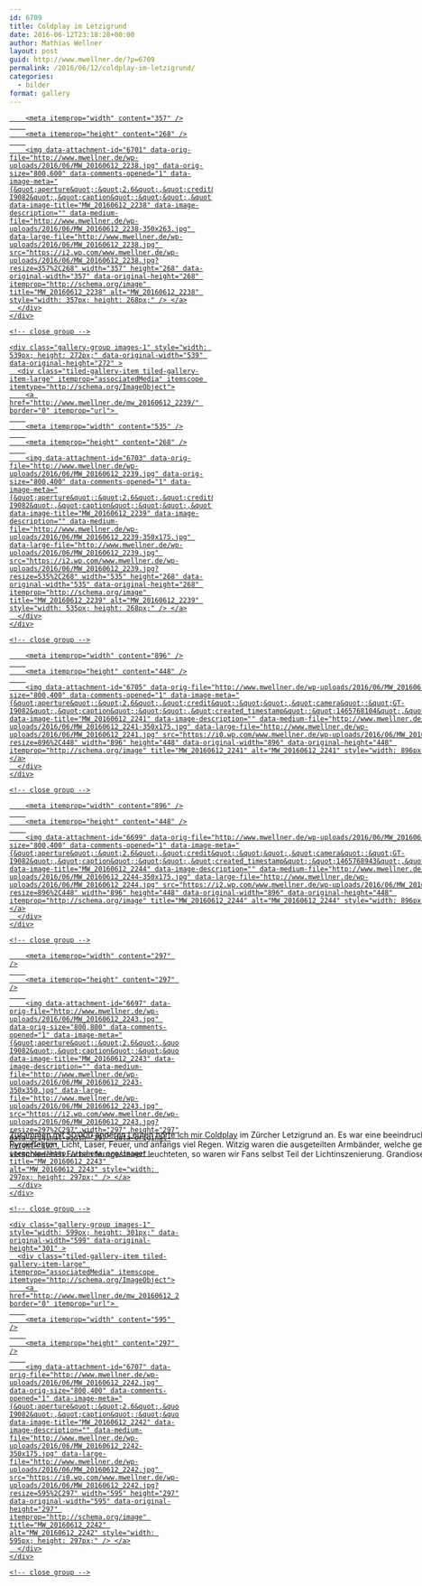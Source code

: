 ```yaml
---
id: 6709
title: Coldplay im Letzigrund
date: 2016-06-12T23:18:28+00:00
author: Mathias Wellner
layout: post
guid: http://www.mwellner.de/?p=6709
permalink: /2016/06/12/coldplay-im-letzigrund/
categories:
  - bilder
format: gallery
---
```

<div class="tiled-gallery type-rectangular tiled-gallery-unresized" data-original-width="900" data-carousel-extra='{&quot;blog_id&quot;:1,&quot;permalink&quot;:&quot;http:\/\/www.mwellner.de\/2016\/06\/12\/coldplay-im-letzigrund\/&quot;,&quot;likes_blog_id&quot;:&quot;9056871&quot;}' itemscope itemtype="http://schema.org/ImageGallery" >
  <div class="gallery-row" style="width: 900px; height: 272px;" data-original-width="900" data-original-height="272" >
    <div class="gallery-group images-1" style="width: 361px; height: 272px;" data-original-width="361" data-original-height="272" >
      <div class="tiled-gallery-item tiled-gallery-item-large" itemprop="associatedMedia" itemscope itemtype="http://schema.org/ImageObject">
        <a href="http://www.mwellner.de/mw_20160612_2238/" border="0" itemprop="url"> 
        
        <meta itemprop="width" content="357" />
        
        <meta itemprop="height" content="268" />
        
        <img data-attachment-id="6701" data-orig-file="http://www.mwellner.de/wp-uploads/2016/06/MW_20160612_2238.jpg" data-orig-size="800,600" data-comments-opened="1" data-image-meta="{&quot;aperture&quot;:&quot;2.6&quot;,&quot;credit&quot;:&quot;&quot;,&quot;camera&quot;:&quot;GT-I9082&quot;,&quot;caption&quot;:&quot;&quot;,&quot;created_timestamp&quot;:&quot;1465764918&quot;,&quot;copyright&quot;:&quot;&quot;,&quot;focal_length&quot;:&quot;3.7&quot;,&quot;iso&quot;:&quot;125&quot;,&quot;shutter_speed&quot;:&quot;0.028571428571429&quot;,&quot;title&quot;:&quot;&quot;,&quot;orientation&quot;:&quot;0&quot;}" data-image-title="MW_20160612_2238" data-image-description="" data-medium-file="http://www.mwellner.de/wp-uploads/2016/06/MW_20160612_2238-350x263.jpg" data-large-file="http://www.mwellner.de/wp-uploads/2016/06/MW_20160612_2238.jpg" src="https://i2.wp.com/www.mwellner.de/wp-uploads/2016/06/MW_20160612_2238.jpg?resize=357%2C268" width="357" height="268" data-original-width="357" data-original-height="268" itemprop="http://schema.org/image" title="MW_20160612_2238" alt="MW_20160612_2238" style="width: 357px; height: 268px;" /> </a>
      </div>
    </div>
    
    <!-- close group -->
    
    <div class="gallery-group images-1" style="width: 539px; height: 272px;" data-original-width="539" data-original-height="272" >
      <div class="tiled-gallery-item tiled-gallery-item-large" itemprop="associatedMedia" itemscope itemtype="http://schema.org/ImageObject">
        <a href="http://www.mwellner.de/mw_20160612_2239/" border="0" itemprop="url"> 
        
        <meta itemprop="width" content="535" />
        
        <meta itemprop="height" content="268" />
        
        <img data-attachment-id="6703" data-orig-file="http://www.mwellner.de/wp-uploads/2016/06/MW_20160612_2239.jpg" data-orig-size="800,400" data-comments-opened="1" data-image-meta="{&quot;aperture&quot;:&quot;2.6&quot;,&quot;credit&quot;:&quot;&quot;,&quot;camera&quot;:&quot;GT-I9082&quot;,&quot;caption&quot;:&quot;&quot;,&quot;created_timestamp&quot;:&quot;1465767981&quot;,&quot;copyright&quot;:&quot;&quot;,&quot;focal_length&quot;:&quot;3.7&quot;,&quot;iso&quot;:&quot;1250&quot;,&quot;shutter_speed&quot;:&quot;0.058823529411765&quot;,&quot;title&quot;:&quot;&quot;,&quot;orientation&quot;:&quot;0&quot;}" data-image-title="MW_20160612_2239" data-image-description="" data-medium-file="http://www.mwellner.de/wp-uploads/2016/06/MW_20160612_2239-350x175.jpg" data-large-file="http://www.mwellner.de/wp-uploads/2016/06/MW_20160612_2239.jpg" src="https://i2.wp.com/www.mwellner.de/wp-uploads/2016/06/MW_20160612_2239.jpg?resize=535%2C268" width="535" height="268" data-original-width="535" data-original-height="268" itemprop="http://schema.org/image" title="MW_20160612_2239" alt="MW_20160612_2239" style="width: 535px; height: 268px;" /> </a>
      </div>
    </div>
    
    <!-- close group -->
  </div>
  
  <!-- close row -->
  
  <div class="gallery-row" style="width: 900px; height: 452px;" data-original-width="900" data-original-height="452" >
    <div class="gallery-group images-1" style="width: 900px; height: 452px;" data-original-width="900" data-original-height="452" >
      <div class="tiled-gallery-item tiled-gallery-item-large" itemprop="associatedMedia" itemscope itemtype="http://schema.org/ImageObject">
        <a href="http://www.mwellner.de/mw_20160612_2241/" border="0" itemprop="url"> 
        
        <meta itemprop="width" content="896" />
        
        <meta itemprop="height" content="448" />
        
        <img data-attachment-id="6705" data-orig-file="http://www.mwellner.de/wp-uploads/2016/06/MW_20160612_2241.jpg" data-orig-size="800,400" data-comments-opened="1" data-image-meta="{&quot;aperture&quot;:&quot;2.6&quot;,&quot;credit&quot;:&quot;&quot;,&quot;camera&quot;:&quot;GT-I9082&quot;,&quot;caption&quot;:&quot;&quot;,&quot;created_timestamp&quot;:&quot;1465768104&quot;,&quot;copyright&quot;:&quot;&quot;,&quot;focal_length&quot;:&quot;3.7&quot;,&quot;iso&quot;:&quot;1250&quot;,&quot;shutter_speed&quot;:&quot;0.058823529411765&quot;,&quot;title&quot;:&quot;&quot;,&quot;orientation&quot;:&quot;0&quot;}" data-image-title="MW_20160612_2241" data-image-description="" data-medium-file="http://www.mwellner.de/wp-uploads/2016/06/MW_20160612_2241-350x175.jpg" data-large-file="http://www.mwellner.de/wp-uploads/2016/06/MW_20160612_2241.jpg" src="https://i0.wp.com/www.mwellner.de/wp-uploads/2016/06/MW_20160612_2241.jpg?resize=896%2C448" width="896" height="448" data-original-width="896" data-original-height="448" itemprop="http://schema.org/image" title="MW_20160612_2241" alt="MW_20160612_2241" style="width: 896px; height: 448px;" /> </a>
      </div>
    </div>
    
    <!-- close group -->
  </div>
  
  <!-- close row -->
  
  <div class="gallery-row" style="width: 900px; height: 452px;" data-original-width="900" data-original-height="452" >
    <div class="gallery-group images-1" style="width: 900px; height: 452px;" data-original-width="900" data-original-height="452" >
      <div class="tiled-gallery-item tiled-gallery-item-large" itemprop="associatedMedia" itemscope itemtype="http://schema.org/ImageObject">
        <a href="http://www.mwellner.de/mw_20160612_2244/" border="0" itemprop="url"> 
        
        <meta itemprop="width" content="896" />
        
        <meta itemprop="height" content="448" />
        
        <img data-attachment-id="6699" data-orig-file="http://www.mwellner.de/wp-uploads/2016/06/MW_20160612_2244.jpg" data-orig-size="800,400" data-comments-opened="1" data-image-meta="{&quot;aperture&quot;:&quot;2.6&quot;,&quot;credit&quot;:&quot;&quot;,&quot;camera&quot;:&quot;GT-I9082&quot;,&quot;caption&quot;:&quot;&quot;,&quot;created_timestamp&quot;:&quot;1465768943&quot;,&quot;copyright&quot;:&quot;&quot;,&quot;focal_length&quot;:&quot;3.7&quot;,&quot;iso&quot;:&quot;640&quot;,&quot;shutter_speed&quot;:&quot;0.058823529411765&quot;,&quot;title&quot;:&quot;&quot;,&quot;orientation&quot;:&quot;0&quot;}" data-image-title="MW_20160612_2244" data-image-description="" data-medium-file="http://www.mwellner.de/wp-uploads/2016/06/MW_20160612_2244-350x175.jpg" data-large-file="http://www.mwellner.de/wp-uploads/2016/06/MW_20160612_2244.jpg" src="https://i2.wp.com/www.mwellner.de/wp-uploads/2016/06/MW_20160612_2244.jpg?resize=896%2C448" width="896" height="448" data-original-width="896" data-original-height="448" itemprop="http://schema.org/image" title="MW_20160612_2244" alt="MW_20160612_2244" style="width: 896px; height: 448px;" /> </a>
      </div>
    </div>
    
    <!-- close group -->
  </div>
  
  <!-- close row -->
  
  <div class="gallery-row" style="width: 900px; height: 301px;" data-original-width="900" data-original-height="301" >
    <div class="gallery-group images-1" style="width: 301px; height: 301px;" data-original-width="301" data-original-height="301" >
      <div class="tiled-gallery-item tiled-gallery-item-large" itemprop="associatedMedia" itemscope itemtype="http://schema.org/ImageObject">
        <a href="http://www.mwellner.de/mw_20160612_2243/" border="0" itemprop="url"> 
        
        <meta itemprop="width" content="297" />
        
        <meta itemprop="height" content="297" />
        
        <img data-attachment-id="6697" data-orig-file="http://www.mwellner.de/wp-uploads/2016/06/MW_20160612_2243.jpg" data-orig-size="800,800" data-comments-opened="1" data-image-meta="{&quot;aperture&quot;:&quot;2.6&quot;,&quot;credit&quot;:&quot;&quot;,&quot;camera&quot;:&quot;GT-I9082&quot;,&quot;caption&quot;:&quot;&quot;,&quot;created_timestamp&quot;:&quot;1465768917&quot;,&quot;copyright&quot;:&quot;&quot;,&quot;focal_length&quot;:&quot;3.7&quot;,&quot;iso&quot;:&quot;640&quot;,&quot;shutter_speed&quot;:&quot;0.058823529411765&quot;,&quot;title&quot;:&quot;&quot;,&quot;orientation&quot;:&quot;0&quot;}" data-image-title="MW_20160612_2243" data-image-description="" data-medium-file="http://www.mwellner.de/wp-uploads/2016/06/MW_20160612_2243-350x350.jpg" data-large-file="http://www.mwellner.de/wp-uploads/2016/06/MW_20160612_2243.jpg" src="https://i2.wp.com/www.mwellner.de/wp-uploads/2016/06/MW_20160612_2243.jpg?resize=297%2C297" width="297" height="297" data-original-width="297" data-original-height="297" itemprop="http://schema.org/image" title="MW_20160612_2243" alt="MW_20160612_2243" style="width: 297px; height: 297px;" /> </a>
      </div>
    </div>
    
    <!-- close group -->
    
    <div class="gallery-group images-1" style="width: 599px; height: 301px;" data-original-width="599" data-original-height="301" >
      <div class="tiled-gallery-item tiled-gallery-item-large" itemprop="associatedMedia" itemscope itemtype="http://schema.org/ImageObject">
        <a href="http://www.mwellner.de/mw_20160612_2242/" border="0" itemprop="url"> 
        
        <meta itemprop="width" content="595" />
        
        <meta itemprop="height" content="297" />
        
        <img data-attachment-id="6707" data-orig-file="http://www.mwellner.de/wp-uploads/2016/06/MW_20160612_2242.jpg" data-orig-size="800,400" data-comments-opened="1" data-image-meta="{&quot;aperture&quot;:&quot;2.6&quot;,&quot;credit&quot;:&quot;&quot;,&quot;camera&quot;:&quot;GT-I9082&quot;,&quot;caption&quot;:&quot;&quot;,&quot;created_timestamp&quot;:&quot;1465768882&quot;,&quot;copyright&quot;:&quot;&quot;,&quot;focal_length&quot;:&quot;3.7&quot;,&quot;iso&quot;:&quot;1250&quot;,&quot;shutter_speed&quot;:&quot;0.058823529411765&quot;,&quot;title&quot;:&quot;&quot;,&quot;orientation&quot;:&quot;0&quot;}" data-image-title="MW_20160612_2242" data-image-description="" data-medium-file="http://www.mwellner.de/wp-uploads/2016/06/MW_20160612_2242-350x175.jpg" data-large-file="http://www.mwellner.de/wp-uploads/2016/06/MW_20160612_2242.jpg" src="https://i0.wp.com/www.mwellner.de/wp-uploads/2016/06/MW_20160612_2242.jpg?resize=595%2C297" width="595" height="297" data-original-width="595" data-original-height="297" itemprop="http://schema.org/image" title="MW_20160612_2242" alt="MW_20160612_2242" style="width: 595px; height: 297px;" /> </a>
      </div>
    </div>
    
    <!-- close group -->
  </div>
  
  <!-- close row -->
</div>

Zusammen mit 50&#8217;000 anderen Leuten hörte ich mir <a href="https://de.wikipedia.org/wiki/Coldplay" title="Coldplay" target="_blank">Coldplay</a> im Zürcher Letzigrund an. Es war eine beeindruckende Show mit Pyroeffekten, Licht, Laser, Feuer, und anfangs viel Regen. Witzig waren die ausgeteilten Armbänder, welche gelegentlich in verschiedenen Farben ferngesteuert leuchteten, so waren wir Fans selbst Teil der Lichtinszenierung. Grandiose Show mitten in Zürich&#8230;